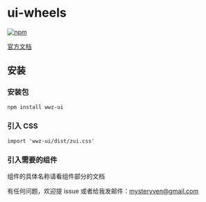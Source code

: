 # ui-wheels

<!-- [![Build Status](https://travis-ci.org/mysteryven/ui-wheels.svg?branch=master)](https://travis-ci.org/mysteryven/ui-wheels) -->
[![npm](https://img.shields.io/badge/license-MIT-green.svg)](https://www.npmjs.com/package/wwz-ui)

[官方文档](https://mysterywz.xyz/wen-design/)

## 安装


### 安装包
```bash
npm install wwz-ui
```

### 引入 CSS 

```vue
import 'wwz-ui/dist/zui.css'
```

### 引入需要的组件

组件的具体名称请看组件部分的文档


有任何问题，欢迎提 issue 或者给我发邮件：mysteryven@gmail.com











